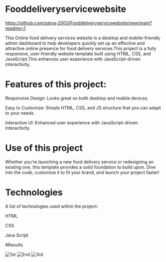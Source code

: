 # Fooddeliveryservicewebsite

https://github.com/satya-2003/Fooddeliveryservicewebsite/new/main?readme=1


This Online food delivery services website is a desktop and mobile-friendly admin dashboard to help developers quickly set up an effective and attractive online presence for food delivery services.This project is a fully responsive, user-friendly website template built using HTML, CSS, and JavaScript.This enhances user experience with JavaScript-driven interactivity.

# Features of this project:

Responsive Design: Looks great on both desktop and mobile devices.

Easy to Customize: Simple HTML, CSS, and JS structure that you can adapt to your needs.

Interactive UI: Enhanced user experience with JavaScript-driven interactivity.



 # Use of this project
Whether you're launching a new food delivery service or redesigning an existing one, this template provides a solid foundation to build upon. Dive into the code, customize it to fit your brand, and launch your project faster!


 # Technologies

A list of technologies used within the project:

HTML

CSS

Java Script

#Results 

![1st](https://github.com/satya-2003/Fooddeliveryservicewebsite/assets/138389036/37a93497-7d7b-4c00-a2eb-e4de18899baa)
![2nd](https://github.com/satya-2003/Fooddeliveryservicewebsite/assets/138389036/6dd96d58-df83-42d8-bfe6-3a84cbe9b1bd)
![3rd](https://github.com/satya-2003/Fooddeliveryservicewebsite/assets/138389036/442c39c9-25e4-4110-8de6-cdf95e04a52c)

